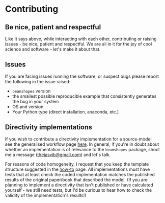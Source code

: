 #  Contributing 

## Be nice, patient and respectful
Like it says above, while interacting with each other, contributing or raising issues - be nice, patient and respectful. We are all in it 
for the joy of cool science and software - let's make it about that. 

## Issues 
If you are facing issues running the software, or suspect bugs please report the following in the issue raised:

* ```beamshapes``` version 
* the smallest possible reproducible example that consistently generates the bug in your system
* OS and version
* Your Python type (direct installation, anaconda, etc.)

## Directivity implementations

If you wish to contribute a directivity implementation for a source-model see the generalised workflow page [here](https://beamshapes.readthedocs.io/en/latest/general_workflow.html). In general, if you're in doubt about whether an implementation is of relevance to the `beamshapes` package, shoot me a message (thejasvib@gmail.com) and let's talk. 

For reasons of code homogeneity, I request that you keep the template structure suggested in the [how-to](https://beamshapes.readthedocs.io/en/latest/general_workflow.html) page. All implementations must have tests that at least check the coded implementation matches the published results of the original paper/book that described the model. (If you are planning to implement a directivity that isn't published or have calculated yourself - we still need tests, but I'd be curious to hear how to check the validity of the implementation's results!)

